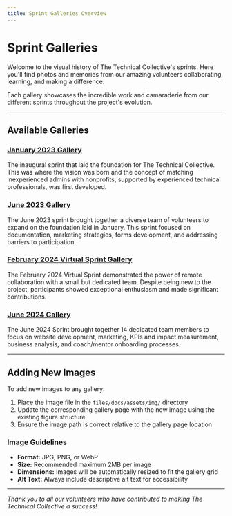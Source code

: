 ```yaml
---
title: Sprint Galleries Overview
---
```


# Sprint Galleries

Welcome to the visual history of The Technical Collective's sprints. Here you'll find photos and memories from our amazing volunteers collaborating, learning, and making a difference.

Each gallery showcases the incredible work and camaraderie from our different sprints throughout the project's evolution.

---

## Available Galleries

### [January 2023 Gallery](january-2023-gallery/)
The inaugural sprint that laid the foundation for The Technical Collective. This was where the vision was born and the concept of matching inexperienced admins with nonprofits, supported by experienced technical professionals, was first developed.

### [June 2023 Gallery](june-2023-gallery/)
The June 2023 sprint brought together a diverse team of volunteers to expand on the foundation laid in January. This sprint focused on documentation, marketing strategies, forms development, and addressing barriers to participation.

### [February 2024 Virtual Sprint Gallery](february-2024-gallery/)
The February 2024 Virtual Sprint demonstrated the power of remote collaboration with a small but dedicated team. Despite being new to the project, participants showed exceptional enthusiasm and made significant contributions.

### [June 2024 Gallery](june-2024-gallery/)
The June 2024 Sprint brought together 14 dedicated team members to focus on website development, marketing, KPIs and impact measurement, business analysis, and coach/mentor onboarding processes.

---

## Adding New Images

To add new images to any gallery:

1. Place the image file in the `files/docs/assets/img/` directory
2. Update the corresponding gallery page with the new image using the existing figure structure
3. Ensure the image path is correct relative to the gallery page location

### Image Guidelines

- **Format:** JPG, PNG, or WebP
- **Size:** Recommended maximum 2MB per image
- **Dimensions:** Images will be automatically resized to fit the gallery grid
- **Alt Text:** Always include descriptive alt text for accessibility

---

*Thank you to all our volunteers who have contributed to making The Technical Collective a success!* 
